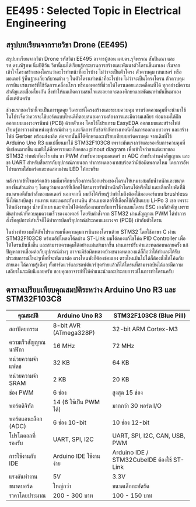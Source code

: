 # EE495 : Selected Topic in Electrical Engineering
## สรุปบทเรียนจากรายวิชา Drone (EE495)
   สรุปบทเรียนจากวิชา Drone รหัสวิชา EE495 อาจารผู้สอน  ผศ.ดร.รุจิพรรณ สัมปันณา 
และ รศ.ดร.ณัฐภพ นิ่มปิติวัน วิชานี้ผมได้เรียนรู้กระบวนการสร้างและพัฒนาตัวโดรนขึ้นมาเอง เริ่มจากเข้าใจโครงสร้างของโดรนว่าอะไรทำหน้าที่อะไรบ้าง ไม่ว่าจะเป็นตัวโครง ตัวควบคุม เซนเซอร์ หรือมอเตอร์ รู้พื้นฐานเกี่ยวกับวนต่าง ๆ ในตัวโดรนทำหน้าที่อะไรบ้าง ไม่ว่าจะเป็นโครงโดรน ตัวควบคุมการบิน เซนเซอร์ที่ใช้วัดการเคลื่อนไหว หรือมอเตอร์ที่ช่วยให้โดรนลอยและเคลื่อนที่ได้ ทุกอย่างมีความสำคัญและเชื่อมโยงกัน ซึ่งทำให้ผมเกิดความสนใจและอยากจะลองศึกษาและพัฒนาทำมันขึ้นมาเองตั้งแต่ต้นครับ

ช่วงแรกของวิชานี้จะเป็นการพูดคุย วิเคราะห์โครงสร้างและระบบควบคุม หาบร์อดควมคุมที่จะนำมาใช้ในโปรเจ็คว่าควรจะใช้บอร์ดแบบไหนดีที่ตอบสนอมความต้องการและมีความเสถียร ต่อมาผมได้ฝึกออกแบบแผงวงจรพิมพ์ (PCB) ด้วยตัวเอง โดยใช้โปรแกรม EasyEDA ออกแบบและสร้างไฟล์ เรียนรู้การวางตำแหน่งอุปกรณ์ต่าง ๆ และจัดการกับข้อจำกัดทางเทคนิคในการออกแบบวงจร และสร้างไฟล์ Gerber พร้อมส่งผลิต ต่อจากนั้นก็ได้ศึกษาและเปรียบเทียบบอร์ดควบคุม จากเดิมที่ใช้ Arduino Uno R3 ผมเปลี่ยนมาใช้ STM32F103C8 เพราะมันแรงกว่าและรองรับการควบคุมที่ซับซ้อนมากขึ้น ผมยังได้ศึกษารายละเอียดของ pinout diagram เพื่อเข้าใจว่าขาแต่ละขาของ STM32 ทำหน้าที่อะไร เช่น ขา PWM สำหรับควบคุมมอเตอร์ ขา ADC สำหรับอ่านค่าสัญญาณ และขา UART สำหรับสื่อสารกับอุปกรณ์ภายนอก ทำการทดลองเทสบร์อดว่ามีข้อผิดพลาดไหม โดยการอัพโปรแกรมใส่บอร์ดและทดสอบผ่าน LED ให้กะพริบ

หลังจากเข้าใจบอร์ดแล้ว ผมก็มาศึกษาเรื่องการเลือกเฟรมของโดรนให้เหมาะสมกับน้ำหนักและขนาดของชิ้นส่วนต่าง ๆ โดยดูว่ามอเตอร์ที่เลือกใช้สามารถรับน้ำหนักตัวโดรนได้หรือไม่ และเลือกใบพัดที่มีขนาดพอดีกับกำลังของมอเตอร์ นอกจากนี้ ผมยังได้เรียนรู้ว่าทำไมถึงต้องใช้มอเตอร์แบบ brushless ซึ่งให้แรงบิดสูง ทนทาน และเหมาะกับงานบิน ส่วนแบตเตอรี่ที่เลือกใช้ก็เป็นแบบ Li-Po 3 เชล เพราะให้พลังงานสูง น้ำหนักเบา และจ่ายไฟได้ต่อเนื่องเหมาะกับการใช้งานบนโดรน ESC เองก็สำคัญ เพราะมันทำหน้าที่ควบคุมความเร็วของมอเตอร์ โดยรับคำสั่งจาก STM32 ผ่านสัญญาณ PWM ได้ทำการสั่งซื้ออุปกรณ์สำเร็จก็ได้ทำการบัดกรีอุปกรณ์ประกอบแผงวงจร (PCB) เข้ากับตัวโดรน


ในช่วงท้าย ผมได้อัพโปรแกรมเพื่อควบคุมการบินของโดรนด้วย STM32 โดยใช้ภาษา C ผ่าน STM32F103C8 พร้อมอัปโหลดโค้ดผ่าน ST-Link ผมได้ลองแก้ไขโค้ด PID Controller เพื่อให้โดรนบินนิ่งขึ้น และสามารถควบคุมได้อย่างแม่นยำมากขึ้น ผ่านการปรับค่าและทดสอบหลายครั้ง แก้ปัญหาการเชื่อมต่อกับอุปกรณ์ต่างๆ อาจจะมีข้อผิดพลาดบ้างขนาดทดลองแต่ก็ถือว่าได้ทำและได้รับประสบการณ์ใหม่ๆเพื่อที่จะพัฒนาต่อ ตรงไหนพังก็ต้องซ่อมเอง ตรงไหนบินไม่ได้ก็ต้องนั่งไล่โค้ดกับสายเอง ได้ความรู้เต็มๆ ทั้งฮาร์ดแวร์และซอฟต์แวร์สุดท้ายแล้วก็ได้โดรนที่สามารถบินได้และมีความเสถียรในระดับนึงเลยครับ ขอบคุณอาจารย์ที่ให้คำแนะนำและประสบการณ์ในการทำโดรนครับ

## ตารางเปรียบเทียบคุณสมบัติระหว่าง Arduino Uno R3 และ STM32F103C8

| **คุณสมบัติ**              | **Arduino Uno R3**            | **STM32F103C8 (Blue Pill)**     |
|----------------------------|-------------------------------|----------------------------------|
| สถาปัตยกรรม               | 8-bit AVR (ATmega328P)        | 32-bit ARM Cortex-M3            |
| ความเร็วสัญญาณนาฬิกา     | 16 MHz                        | 72 MHz                           |
| หน่วยความจำแฟลช           | 32 KB                         | 64 KB                            |
| หน่วยความจำ SRAM          | 2 KB                          | 20 KB                            |
| ช่อง PWM                  | 6 ช่อง                        | สูงสุด 15 ช่อง                  |
| พอร์ตดิจิทัล              | 14 (6 ใช้เป็น PWM ได้)       | มากกว่า 30 พอร์ต I/O           |
| พอร์ตแอนะล็อก (ADC)       | 6 ช่อง 10-bit                 | 10 ช่อง 12-bit                  |
| โปรโตคอลที่รองรับ         | UART, SPI, I2C                | UART, SPI, I2C, CAN, USB, PWM   |
| การใช้งานกับ IDE          | Arduino IDE ใช้งานง่าย       | Arduino IDE / STM32CubeIDE ต้องใช้ ST-Link |
| แรงดันทำงาน               | 5V                            | 3.3V                             |
| ขนาดบอร์ด                 | ใหญ่กว่า                      | ขนาดเล็กกะทัดรัด               |
| ราคาโดยประมาณ             | 200 - 300 บาท                | 100 - 150 บาท                   |

